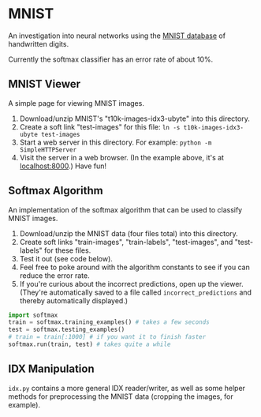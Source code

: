 # MNIST

An investigation into neural networks using the [MNIST database](http://yann.lecun.com/exdb/mnist/) of handwritten digits.

Currently the softmax classifier has an error rate of about 10%.

## MNIST Viewer

A simple page for viewing MNIST images.

1. Download/unzip MNIST's "t10k-images-idx3-ubyte" into this directory.
2. Create a soft link "test-images" for this file: `ln -s t10k-images-idx3-ubyte test-images`
3. Start a web server in this directory. For example: `python -m SimpleHTTPServer`
4. Visit the server in a web browser. (In the example above, it's at [localhost:8000](http://localhost:8000).) Have fun!

## Softmax Algorithm

An implementation of the softmax algorithm that can be used to classify MNIST images.

1. Download/unzip the MNIST data (four files total) into this directory.
2. Create soft links "train-images", "train-labels", "test-images", and "test-labels" for these files.
3. Test it out (see code below).
4. Feel free to poke around with the algorithm constants to see if you can reduce the error rate.
5. If you're curious about the incorrect predictions, open up the viewer. (They're automatically saved to a file called `incorrect_predictions` and thereby automatically displayed.)

```python
import softmax
train = softmax.training_examples() # takes a few seconds
test = softmax.testing_examples()
# train = train[:1000] # if you want it to finish faster
softmax.run(train, test) # takes quite a while
```

## IDX Manipulation

`idx.py` contains a more general IDX reader/writer, as well as some helper methods for preprocessing the MNIST data (cropping the images, for example).

